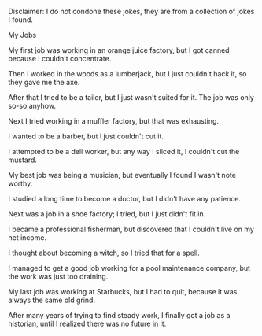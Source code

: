 Disclaimer: I do not condone these jokes, they are from a collection of jokes I found.

My Jobs

My first job was working in an orange juice factory, but I got canned because I couldn't concentrate.

Then I worked in the woods as a lumberjack, but I just couldn't hack it, so they gave me the axe.

After that I tried to be a tailor, but I just wasn't suited for it. The job was only so-so anyhow.

Next I tried working in a muffler factory, but that was exhausting.

I wanted to be a barber, but I just couldn't cut it.

I attempted to be a deli worker, but any way I sliced it, I couldn't cut the mustard.

My best job was being a musician, but eventually I found I wasn't note worthy.

I studied a long time to become a doctor, but I didn't have any patience.

Next was a job in a shoe factory; I tried, but I just didn't fit in.

I became a professional fisherman, but discovered that I couldn't live on my net income.

I thought about becoming a witch, so I tried that for a spell.

I managed to get a good job working for a pool maintenance company, but the work was just too draining.

My last job was working at Starbucks, but I had to quit, because it was always the same old grind.

After many years of trying to find steady work, I finally got a job as a historian, until I realized there was no future in it.

